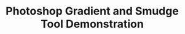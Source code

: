 ---
ee_id: '176'
site: '1'
type: '2'
url: 2007-015-photoshop-gradient-and-smudge-tool-demonstration
title: 'Photoshop Gradient and Smudge Tool Demonstration '
year: '2007'
display_year: '2007'
medium: Inkjet on laminate.
dims: 43 x 43 inches
pitch:
ps:
live_url:
related:
youtube:
related_code:
imgs: photoshop-smudge-2007-015-digital-database-ih.jpg
subheading:
download:
add_credit:
commission:
layout: things-i-made
---